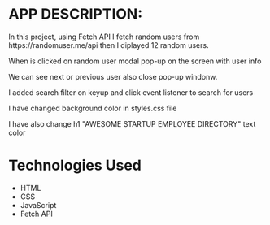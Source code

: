 <h1>APP DESCRIPTION:</h1>
<p>In this project, using Fetch API I fetch random users from https://randomuser.me/api then I diplayed 12 random users.</p>
<p>When is clicked on random user modal pop-up on the screen with user info</p>
<p>We can see next or previous user also close pop-up windonw.</p>
<p>I added search filter on keyup and click event listener to search for users</p>
<p>I have changed background color in styles.css file</p>
<p>I have also change h1 "AWESOME STARTUP EMPLOYEE DIRECTORY" text color </p>



<h1>Technologies Used</h1>
<ul>
 <li>HTML</li>
 <li>CSS</li>
 <li>JavaScript</li>
 <li>Fetch API</li>
</ul>
